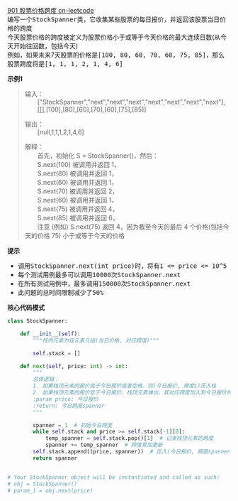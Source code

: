 [901 股票价格跨度 cn-leetcode](https://leetcode.cn/problems/online-stock-span/)
<br>编写一个<kbd>StockSpanner</kbd>类，它收集某些股票的每日报价，并返回该股票当日价格的跨度
<br>今天股票价格的跨度被定义为股票价格小于或等于今天价格的最大连续日数(从今天开始往回数，包括今天)
<br>例如，如果未来7天股票的价格是<kbd>[100, 80, 60, 70, 60, 75, 85]</kbd>，那么股票跨度将是<kbd>[1, 1, 1, 2, 1, 4, 6]</kbd>


**示例1**
>输入：
> <br>&emsp;&emsp;["StockSpanner","next","next","next","next","next","next","next"],
> <br>&emsp;&emsp;[[],[100],[80],[60],[70],[60],[75],[85]]
> 
>输出：
> <br>&emsp;&emsp;[null,1,1,1,2,1,4,6]
> 
>解释：
> <br>&emsp;&emsp;首先，初始化 S = StockSpanner()，然后：
> <br>&emsp;&emsp;S.next(100) 被调用并返回 1，
> <br>&emsp;&emsp;S.next(80) 被调用并返回 1，
> <br>&emsp;&emsp;S.next(60) 被调用并返回 1，
> <br>&emsp;&emsp;S.next(70) 被调用并返回 2，
> <br>&emsp;&emsp;S.next(60) 被调用并返回 1，
> <br>&emsp;&emsp;S.next(75) 被调用并返回 4，
> <br>&emsp;&emsp;S.next(85) 被调用并返回 6，
> <br>&emsp;&emsp;注意 (例如) S.next(75) 返回 4，因为截至今天的最后 4 个价格(包括今天的价格 75) 小于或等于今天的价格


**提示**
<ul>
<li>调用<kbd>StockSpanner.next(int price)</kbd>时，将有<kbd>1 <= price <= 10^5</kbd></li>
<li>每个测试用例最多可以调用<kbd>10000</kbd>次<kbd>StockSpanner.next</kbd></li>
<li>在所有测试用例中，最多调用<kbd>150000</kbd>次<kbd>StockSpanner.next</kbd></li>
<li>此问题的总时间限制减少了<kbd>50%</kbd></li>
</ul>

**核心代码模式**

```python
class StockSpanner:

    def __init__(self):
        """栈内元素为双元素元组(当日价格, 对应跨度)"""

        self.stack = []

    def next(self, price: int) -> int:
        """
        总体逻辑：
        1. 如果栈顶元素的股价高于今日报价或者空栈，则(今日报价, 跨度1)压入栈
        2. 如果栈顶元素的股价低于今日报价，栈顶元素弹出，其对应跨度加入到今日报价的跨度上，直到空栈或栈顶元素的股价高于今日报价，然后(今日报价, 跨度spanner)压入栈
        :param price: 今日报价
        :return: 今日跨度spanner
        """

        spanner = 1  # 初始今日跨度
        while self.stack and price >= self.stack[-1][0]:
            temp_spanner = self.stack.pop()[1]  # 记录栈顶元素的跨度
            spanner += temp_spanner  # 跨度累加更新
        self.stack.append((price, spanner))  # 压入(今日报价, 跨度spanner)
        return spanner


# Your StockSpanner object will be instantiated and called as such:
# obj = StockSpanner()
# param_1 = obj.next(price)
```